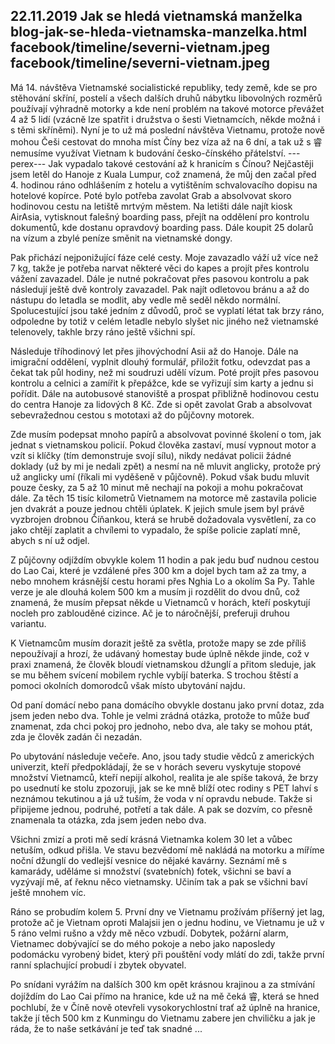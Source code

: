 22.11.2019
Jak se hledá vietnamská manželka
blog-jak-se-hleda-vietnamska-manzelka.html
facebook/timeline/severni-vietnam.jpeg
facebook/timeline/severni-vietnam.jpeg
--------------

Má 14. návštěva Vietnamské socialistické republiky, tedy země, kde se pro stěhování skříní, postelí a všech dalších druhů nábytku libovolných rozměrů používají výhradně motorky a kde není problém na takové motorce převážet 4 až 5 lidí (vzácně lze spatřit i družstva o šesti Vietnamcích, někde možná i s těmi skříněmi). Nyní je to už má poslední návštěva Vietnamu, protože nově mohou Češi cestovat do mnoha míst Číny bez víza až na 6 dní, a tak už s 睿 nemusíme využívat Vietnam k budování česko-čínského přátelství.
---perex---
Jak vypadalo takové cestování až k hranicím s Čínou? Nejčastěji jsem letěl do Hanoje z Kuala Lumpur, což znamená, že můj den začal před 4. hodinou ráno odhlášením z hotelu a vytištěním schvalovacího dopisu na hotelové kopírce. Poté bylo potřeba zavolat Grab a absolvovat skoro hodinovou cestu na letiště mrtvým městem. Na letišti dále najít kiosk AirAsia, vytisknout falešný boarding pass, přejít na oddělení pro kontrolu dokumentů, kde dostanu opravdový boarding pass. Dále koupit 25 dolarů na vízum a zbylé peníze směnit na vietnamské dongy. 

Pak přichází nejponižující fáze celé cesty. Moje zavazadlo váží už více než 7 kg, takže je potřeba narvat některé věci do kapes a projít přes kontrolu vážení zavazadel. Dále je nutné pokračovat přes pasovou kontrolu a pak následují ještě dvě kontroly zavazadel. Pak najít odletovou bránu a až do nástupu do letadla se modlit, aby vedle mě seděl někdo normální. Spolucestující jsou také jedním z důvodů, proč se vyplatí létat tak brzy ráno, odpoledne by totiž v celém letadle nebylo slyšet nic jiného než vietnamské telenovely, takhle brzy ráno ještě všichni spí. 

Následuje tříhodinový let přes jihovýchodní Asii až do Hanoje. Dále na imigrační oddělení, vyplnit dlouhý formulář, přiložit fotku, odevzdat pas a čekat tak půl hodiny, než mi soudruzi udělí vízum. Poté projít přes pasovou kontrolu a celnici a zamířit k přepážce, kde se vyřizují sim karty a jednu si pořídit. Dále na autobusové stanoviště a prospat přibližně hodinovou cestu do centra Hanoje za lidových 8 Kč. Zde si opět zavolat Grab a absolvovat sebevražednou cestou s mototaxi až do půjčovny motorek.

Zde musím podepsat mnoho papírů a absolvovat povinné školení o tom, jak jednat s vietnamskou policií. Pokud člověka zastaví, musí vypnout motor a vzít si klíčky (tím demonstruje svojí sílu), nikdy nedávat policii žádné doklady (už by mi je nedali zpět) a nesmí na ně mluvit anglicky, protože prý už anglicky umí (říkali mi vyděšeně v půjčovně). Pokud však budu mluvit pouze česky, za 5 až 10 minut mě nechají na pokoji a mohu pokračovat dále. Za těch 15 tisíc kilometrů Vietnamem na motorce mě zastavila policie jen dvakrát a pouze jednou chtěli úplatek. K jejich smule jsem byl právě vyzbrojen drobnou Číňankou, která se hrubě dožadovala vysvětlení, za co jako chtějí zaplatit a chvílemi to vypadalo, že spíše policie zaplatí mně, abych s ní už odjel.

Z půjčovny odjíždím obvykle kolem 11 hodin a pak jedu buď nudnou cestou do Lao Cai, které je vzdálené přes 300 km a dojel bych tam až za tmy, a nebo mnohem krásnější cestu horami přes Nghia Lo a okolím Sa Py. Tahle verze je ale dlouhá kolem 500 km a musím ji rozdělit do dvou dnů, což znamená, že musím přepsat někde u Vietnamců v horách, kteří poskytují nocleh pro zablouděné cizince. Ač je to náročnější, preferuji druhou variantu.

K Vietnamcům musím dorazit ještě za světla, protože mapy se zde příliš nepoužívají a hrozí, že udávaný homestay bude úplně někde jinde, což v praxi znamená, že člověk bloudí vietnamskou džunglí a přitom sleduje, jak se mu během svícení mobilem rychle vybíjí baterka. S trochou štěstí a pomoci okolních domorodců však místo ubytování najdu. 

Od paní domácí nebo pana domácího obvykle dostanu jako první dotaz, zda jsem jeden nebo dva. Tohle je velmi zrádná otázka, protože to může buď znamenat, zda chci pokoj pro jednoho, nebo dva, ale taky se mohou ptát, zda je člověk zadán či nezadán. 

Po ubytování následuje večeře. Ano, jsou tady studie vědců z amerických univerzit, kteří předpokládají, že se v horách severu vyskytuje stopové množství Vietnamců, kteří nepijí alkohol, realita je ale spíše taková, že brzy po usednutí ke stolu zpozoruji, jak se ke mně blíží otec rodiny s PET lahví s neznámou tekutinou a já už tuším, že voda v ní opravdu nebude. Takže si připijeme jednou, podruhé, potřetí a tak dále. A pak se dozvím, co přesně znamenala ta otázka, zda jsem jeden nebo dva. 

Všichni zmizí a proti mě sedí krásná Vietnamka kolem 30 let a vůbec netuším, odkud přišla. Ve stavu bezvědomí mě nakládá na motorku a míříme noční džunglí do vedlejší vesnice do nějaké kavárny. Seznámí mě s kamarády, uděláme si množství (svatebních) fotek, všichni se baví a vyzývají mě, ať řeknu něco vietnamsky. Učiním tak a pak se všichni baví ještě mnohem víc. 

Ráno se probudím kolem 5. První dny ve Vietnamu prožívám příšerný jet lag, protože ač je Vietnam oproti Malajsii jen o jednu hodinu, ve Vietnamu je už v 5 ráno velmi rušno a vždy mě něco vzbudí. Dobytek, požární alarm, Vietnamec dobývající se do mého pokoje a nebo jako naposledy podomácku vyrobený bidet, který při pouštění vody mlátí do zdi, takže první ranní  splachující probudí i zbytek obyvatel. 

Po snídani vyrážím na dalších 300 km opět krásnou krajinou a za stmívání dojíždím do Lao Cai přímo na hranice, kde už na mě čeká 睿, která se hned pochlubí, že v Číně nově otevřeli vysokorychlostní trať až úplně na hranice, takže jí těch 500 km z Kunmingu do Vietnamu zabere jen chviličku a jak je ráda, že to naše setkávání je teď tak snadné ...